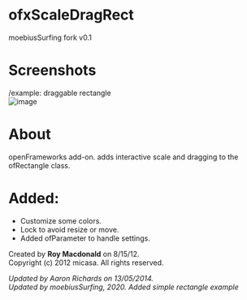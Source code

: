 ofxScaleDragRect
================

moebiusSurfing fork v0.1

# Screenshots

/example: draggable rectangle  
![image](/readme_images/Capture.PNG?raw=true "image")  

# About  

openFrameworks add-on. adds interactive scale and dragging to the ofRectangle class.  

# Added:
* Customize some colors.
* Lock to avoid resize or move.
* Added ofParameter<ofRectangle> to handle settings.

Created by **Roy Macdonald** on 8/15/12.  
Copyright (c) 2012 micasa. All rights reserved.

*Updated by Aaron Richards on 13/05/2014.*  
*Updated by moebiusSurfing, 2020. Added simple rectangle example*  